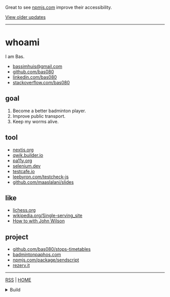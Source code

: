 Great to see [npmjs.com](https://www.npmjs.com/) improve their accessibility.


<a href="#update" title="View Status Updates" aria-label="View Status Updates">View older updates</a>



---

# whoami

I am Bas.

- [bassimhuis@gmail.com](mailto:bassimhuis@gmail.com)
- [github.com/bas080](https://github.com/bas080)
- [linkedin.com/bas080](https://www.linkedin.com/in/bas080)
- [stackoverflow.com/bas080](https://stackoverflow.com/users/989394/bas080)

## goal

1. Become a better badminton player.
2. Improve public transport.
3. Keep my worms alive.

## tool

- [nextjs.org](https://nextjs.org)
- [qwik.builder.io](https://qwik.builder.io)
- [pa11y.org](https://pa11y.org)
- [selenium.dev](https://www.selenium.dev/selenium/docs/api/javascript/index.html)
- [testcafe.io](https://testcafe.io)
- [leebyron.com/testcheck-js](http://leebyron.com/testcheck-js/)
- [github.com/maaslalani/slides](https://github.com/maaslalani/slides)

## like

- [lichess.org](https://lichess.org/)
- [wikipedia.org/Single-serving_site](https://en.wikipedia.org/wiki/Single-serving_site)
- [How to with John Wilson](https://www.imdb.com/title/tt10801534/)

## project

- [github.com/bas080/stops-timetables](https://github.com/bas080/stops-timetables)
- [badmintonpaphos.com](https://badmintonpaphos.com)
- [npmjs.com/package/sendscript](https://www.npmjs.com/package/sendscript)
- [rezerv.it](https://rezerv.it)

---

[RSS](https://github.com/bas080/bas080.github.io/commits/master.atom) |
[HOME](#)

<details class="display-none">

<summary>
Build
</summary>

This file is created with `markatzea`, `pandoc` and `simplecss`.

```bash
test -n "$RECUR" || {

  cat status.md
  echo
  echo
  echo '<a href="#update" title="View Status Updates" aria-label="View Status Updates">View older updates</a>'
  echo
  echo

  echo
  echo '---'
  echo
  RECUR=1 markatzea README.mz
} | tee README.md

LANG=en date -Ih

{
echo '<!doctype html>
<html lang="en">
<head>
  <title>bas080</title>
  <link rel="stylesheet" href="https://unpkg.com/simpledotcss/simple.min.css">
  <link rel="icon" href="data:image/svg+xml,&lt;svg xmlns=%22http://www.w3.org/2000/svg%22 viewBox=%220 0 100 100%22&gt;&lt;text y=%22.9em%22 font-size=%2290%22&gt;🍲&lt;/text&gt;&lt;/svg&gt;"/>
  <meta name="viewport" content="width=device-width, initial-scale=1.0">
  <meta http-equiv="X-UA-Compatible" content="IE=edge">

  <script>
    (function() {

      function wow(event) {
        var dialog = document.getElementsByTagName("dialog")[0]
        if (window.location.hash.startsWith("#update"))
          dialog.showModal()
        else
          dialog.close()
      }

      window.addEventListener("popstate", wow);
      window.addEventListener("DOMContentLoaded", wow);

    })();
  </script>

  <style>
    .pull-right {
      float: right;
    }
    html:has(dialog[open]:modal) {
      overflow: hidden;
    }
    iframe {
      border: none;
      width: 100%;
      padding: 0;
      margin: 0;
      height: 4em;
    }
    dialog {
      font-size: 1.5rem;
    }
    dialog h2 {
      margin-bottom: 0;
    }
    dialog h3 {
      font-size: 1.2rem;
      color: var(--text-light);
    }
    dialog span {
      font-weight: normal;
      margin-top: 0.5rem;
      font-size: 1rem;
    }
    .display-none {
      display: none;
    }
    body {
      font-family: monospace;
      background-color: var(--accent-bg);
    }
    main {
      overflow-x: hidden;
      margin-top: 1em;
      margin-bottom: 1em;
      padding: 2vw;
      background-color: var(--bg);
      box-shadow: 0.5em 0.5em var(--disabled);
    }
    ul {
      padding: 0 1em;
    }
    h1 {
      color: var(--code);
    }
    li {
      padding: 0.2em 0;
    }

  </style>
</head>
<body>
<main>
'



echo '<dialog>'
echo '<a href="#" class="pull-right">Close</a>'

echo

{
  git log --pretty=format:"%H %as" status.md
  echo
} | while read -r hash datum; do
  echo "<h3 id='update/$datum'> <a href='#update/$datum'>$datum</a></h3>"
  echo
  git show "$hash:./status.md"
  echo
done | pandoc

echo '</dialog>'

pandoc README.md

echo '<script>'

npx babel -f - --presets=@babel/preset-env <<< '(function () {
  for (const item of document.getElementsByTagName("h2")) {
    const id = item.innerText

    item.setAttribute("id", id)

    if (!id) return

    const anchor = document.createElement("a")

    anchor.setAttribute("href", `#${id}`)
    anchor.innerText = id

    item.innerText = ""
    item.appendChild(anchor)
  }
})();' | npx terser

echo '</script>'

echo '
</main>
</body>
</html>
'
} > index.html


```
```
2023-10-13T21+02:00
```
</details>

